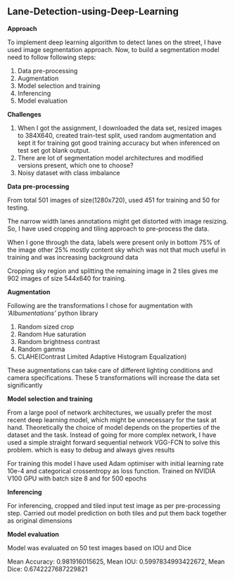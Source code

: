 ## Lane-Detection-using-Deep-Learning


**Approach**

To implement deep learning algorithm to detect lanes on the street, I have used image segmentation approach. Now, to build a segmentation model need to follow following steps:
1.	Data pre-processing
2.	Augmentation
3.	Model selection and training
4.	Inferencing
5.	Model evaluation

**Challenges**

1.	When I got the assignment, I downloaded the data set, resized images to 384X640, created train-test split, used random augmentation and kept it for training got good training accuracy but when inferenced on test set got blank output.
2.	There are lot of segmentation model architectures and modified versions present, which one to choose?
3.	Noisy dataset with class imbalance


**Data pre-processing**

From total 501 images of size(1280x720), used 451 for training and 50 for testing. 

The narrow width lanes annotations might get distorted with image resizing. So, I have used cropping and tiling approach to pre-process the data.

When I gone through the data, labels were present only in bottom 75% of the image other 25% mostly content sky which was not that much useful in training and was increasing background data

Cropping sky region and splitting the remaining image in 2 tiles gives me 902 images of size 544x640 for training.

**Augmentation**

Following are the transformations I chose for augmentation with _‘Albumentations’_ python library
1.	Random sized crop
2.	Random Hue saturation
3.	Random brightness contrast
4.	Random gamma
5.	CLAHE(Contrast Limited Adaptive Histogram Equalization)

These augmentations can take care of different lighting conditions and camera specifications. These 5 transformations will increase the data set significantly

**Model selection and training**

From a large pool of network architectures, we usually prefer the most recent deep learning model, which might be unnecessary for the task at hand. Theoretically the choice of model depends on the properties of the dataset and the task. 
Instead of going for more complex network, I have used a simple straight forward sequential network VGG-FCN to solve this problem. which is easy to debug and always gives results

For training this model I have used Adam optimiser with initial learning rate 10e-4 and categorical crossentropy as loss function. 
Trained on NVIDIA V100 GPU with batch size 8 and for 500 epochs

**Inferencing**

For inferencing, cropped and tiled input test image as per pre-processing step. Carried out model prediction on both tiles and put them back together as original dimensions

**Model evaluation**

Model was evaluated on 50 test images based on IOU and Dice

Mean Accuracy: 0.981916015625, Mean IOU: 0.5997834993422672, Mean Dice: 0.6742227687229821
